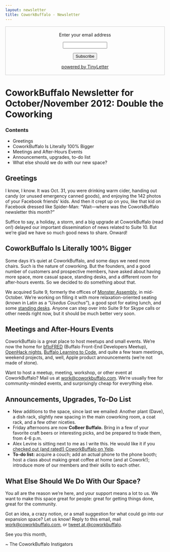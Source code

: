 ```yaml
---
layout: newsletter
title: CoworkBuffalo - Newsletter
---
```


<form style="border:1px solid #ccc;padding:3px;text-align:center;" action="https://tinyletter.com/coworkbuffalo" method="post" target="popupwindow" onsubmit="window.open('https://tinyletter.com/coworkbuffalo', 'popupwindow', 'scrollbars=yes,width=800,height=600');return true"><p><label for="tlemail">Enter your email address</label></p><p><input type="text" style="width:140px" name="email" id="tlemail" /></p><input type="hidden" value="1" name="embed"/><input type="submit" value="Subscribe" /><p><a href="https://tinyletter.com" target="_blank">powered by TinyLetter</a></p></form>

# CoworkBuffalo Newsletter for October/November 2012: Double the Coworking #

### Contents ###


+ Greetings
+ CoworkBuffalo Is Literally 100% Bigger
+ Meetings and After-Hours Events
+ Announcements, upgrades, to-do list
+ What else should we do with our new space?
## Greetings ##


I know, I know. It was Oct. 31, you were drinking warm cider, handing out candy (or unused emergency canned goods), and enjoying the 142 photos of your Facebook friends’ kids. And then it crept up on you, like that kid on Facebook dressed like Spider-Man: “Wait—where was the CoworkBuffalo newsletter this month?”

Suffice to say, a holiday, a storm, and a big upgrade at CoworkBuffalo (read on!) delayed our important dissemination of news related to Suite 10. But we’re glad we have so much good news to share. Onward!

## CoworkBuffalo Is Literally 100% Bigger ##


Some days it’s quiet at CoworkBuffalo, and some days we need more chairs. Such is the nature of coworking. But the founders, and a good number of customers and prospective members, have asked about having more space, more casual space, standing desks, and a different room for after-hours events. So we decided to do something about that.

We acquired Suite 9, formerly the offices of [Monster Assembly](http://monsterassembly.com/), in mid-October. We’re working on filling it with more relaxation-oriented seating (known in Latin as a “_Usedus Couchus_”), a good spot for eating lunch, and some [standing desks](http://smarterware.org/7102/how-and-why-i-switched-to-a-standing-desk). Anyone can step over into Suite 9 for Skype calls or other needs right now, but it should be much better very soon.

## Meetings and After-Hours Events ##


CoworkBuffalo is a great place to host meetups and small events. We’re now the home for [bfloFRED](http://nextplex.com/buffalo-ny/calendar/events/964-bflofred-front-end-dev-meetup) (Buffalo Front-End Developers Meetup), [OpenHack nights](http://openhack.github.com/), [Buffalo Learning to Code](http://www.meetup.com/Buffalo-Learning-to-Code/), and quite a few team meetings, weekend projects, and, well, Apple product announcements (we’re not made of stone).

Want to host a meetup, meeting, workshop, or other event at CoworkBuffalo? Mail us at [work@coworkbuffalo.com](mailto:work@coworkbuffalo.com). We’re usually free for community-minded events, and surprisingly cheap for everything else.

## Announcements, Upgrades, To-Do List ##


+ New additions to the space, since last we emailed: Another plant (Dave), a dish rack, slightly new spacing in the main coworking room, a coat rack, and a few other niceties.
+ Friday afternoons are now **CoBeer Buffalo.** Bring in a few of your favorite craft beers or interesting picks, and be prepared to trade them, from 4-6 p.m.
+ Alex Levine is sitting next to me as I write this. He would like it if you [checked out (and rated!) CoworkBuffalo on Yelp](http://www.yelp.com/biz/coworkbuffalo-buffalo).
+ **To-do list:** acquire a couch; add an actual phone to the phone booth; host a class about making great coffee at home (and at Cowork!); introduce more of our members and their skills to each other.

## What Else Should We Do With Our Space? ##


You all are the reason we’re here, and your support means a lot to us. We want to make this space great for people: great for getting things done, great for the community.

Got an idea, a crazy notion, or a small suggestion for what could go into our expansion space? Let us know! Reply to this email, mail [work@coworkbuffalo.com](mailto:work@coworkbuffalo.com), or [tweet at @coworkbuffalo](http://twitter.com/coworkbuffalo).

See you this month,

~ The CoworkBuffalo Instigators
